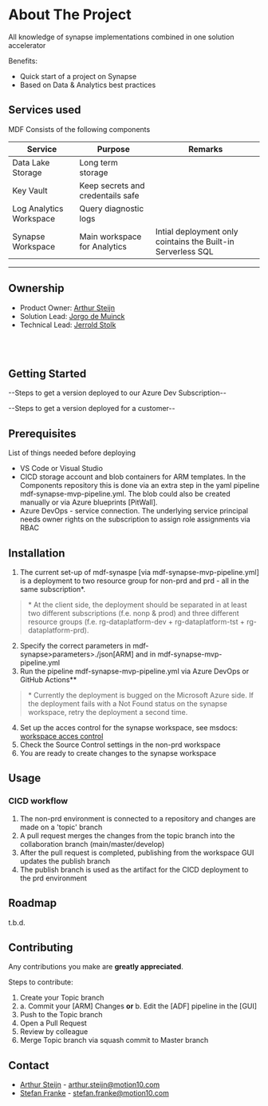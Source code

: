 <!-- ABOUT THE PROJECT -->
# About The Project

All knowledge of synapse implementations combined in one solution accelerator

Benefits:

* Quick start of a project on Synapse
* Based on Data & Analytics best practices

## Services used

MDF Consists of the following components

| Service                   | Purpose                           | Remarks           |
| -------------             | -------------                     | ----------        |
| Data Lake Storage         | Long term storage                 |                   |
| Key Vault                 | Keep secrets and credentails safe |                   |
| Log Analytics Workspace   | Query diagnostic logs             |                   |
| Synapse Workspace         | Main workspace for Analytics      | Intial deployment only cointains the Built-in Serverless SQL |
---
## Ownership

* Product Owner: [Arthur Steijn](https://teams.microsoft.com/l/chat/0/0?users=arthur.steijn@motion10.com)
* Solution Lead: [Jorgo de Muinck](https://teams.microsoft.com/l/chat/0/0?users=jorgo.demuinck@motion10.com)
* Technical Lead: [Jerrold Stolk](https://teams.microsoft.com/l/chat/0/0?users=jerrold.stolk@motion10.com)

<br/><br/>
<!-- GETTING STARTED -->
## Getting Started

--Steps to get a version deployed to our Azure Dev Subscription--

--Steps to get a version deployed for a customer--

## Prerequisites

List of things needed before deploying
* VS Code or Visual Studio
* CICD storage account and blob containers for ARM templates. In the Components repository this is done via an extra step in the yaml pipeline mdf-synapse-mvp-pipeline.yml.
The blob could also be created manually or via Azure blueprints [PitWall].
* Azure DevOps - service connection. The underlying service principal needs owner rights on the subscription to assign role assignments via RBAC

## Installation

1. The current set-up of mdf-synaspe [via mdf-synapse-mvp-pipeline.yml] is a deployment to two resource group for non-prd and prd - all in the same subscription*.

> \* At the client side, the deployment should be separated in at least two different subscriptions (f.e. nonp & prod) and three different resource groups (f.e. rg-dataplatform-dev + rg-dataplatform-tst + rg-dataplatform-prd).

2. Specify the correct parameters in mdf-synapse>parameters>./json[ARM] and in mdf-synapse-mvp-pipeline.yml
3. Run the pipeline mdf-synapse-mvp-pipeline.yml via Azure DevOps or GitHub Actions**

> \* Currently the deployment is bugged on the Microsoft Azure side. If the deployment fails  with a Not Found status on the synapse workspace, retry the deployment a second time.

4. Set up the acces control for the synapse workspace, see msdocs: [workspace acces control]
5. Check the Source Control settings in the non-prd workspace
5. You are ready to create changes to the synapse workspace 

<!-- USAGE EXAMPLES -->
## Usage

### CICD workflow

1. The non-prd environment is connected to a repository and changes are made on a 'topic' branch
2. A pull request merges the changes from the topic branch into the collaboration branch (main/master/develop)
3. After the pull request is completed,  publishing from the workspace GUI updates the publish branch
4. The publish branch is used as the artifact for the CICD deployment to the prd environment

<!-- ROADMAP -->
## Roadmap

t.b.d.

<!-- CONTRIBUTING -->
## Contributing

Any contributions you make are **greatly appreciated**.

Steps to contribute:

1. Create your Topic branch
2. a. Commit your [ARM] Changes **or**  b. Edit the [ADF] pipeline in the [GUI]
3. Push to the Topic branch
4. Open a Pull Request
5. Review by colleague
6. Merge Topic branch via squash commit to Master branch

<!-- CONTACT -->
## Contact

* [Arthur Steijn](https://teams.microsoft.com/l/chat/0/0?users=arthur.steijn@motion10.com) - arthur.steijn@motion10.com
* [Stefan Franke](https://teams.microsoft.com/l/chat/0/0?users=stefan.franke@motion10.com) - stefan.franke@motion10.com

<!-- MARKDOWN LINKS & IMAGES -->
<!-- https://www.markdownguide.org/basic-syntax/#reference-style-links -->
[git-issues]: https://github.com/Motion10-Solutions/Components/issues 
[workspace acces control]: https://docs.microsoft.com/en-us/azure/synapse-analytics/security/how-to-set-up-access-control